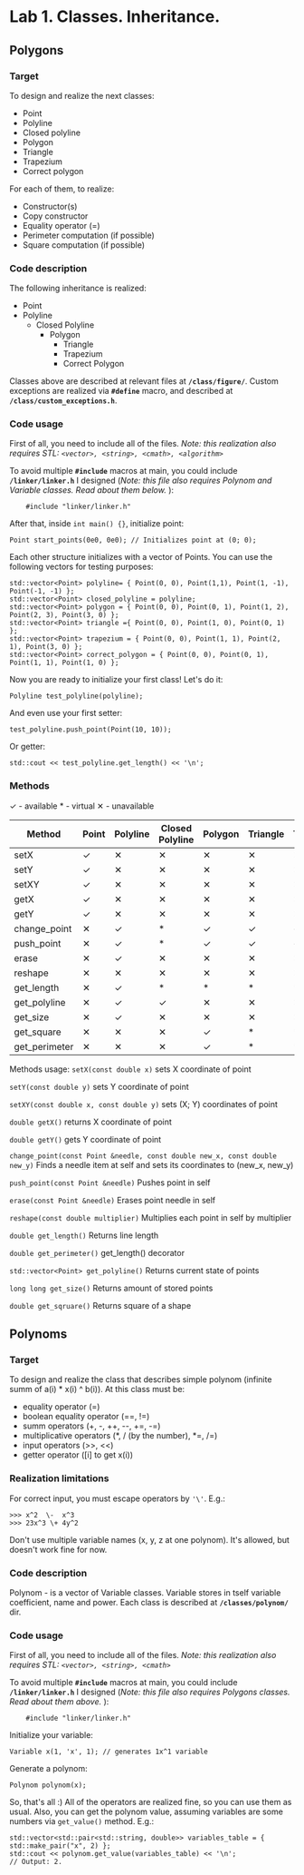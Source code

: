 # Lab 1. Classes. Inheritance.

## Polygons
### Target
To design and realize the next classes:
- Point
- Polyline
- Closed polyline
- Polygon
- Triangle
- Trapezium
- Correct polygon

For each of them, to realize:
- Constructor(s)
- Copy constructor
- Equality operator (=)
- Perimeter computation (if possible)
- Square computation (if possible)

### Code description
The following inheritance is realized:
- Point
- Polyline
	- Closed Polyline
		- Polygon
			- Triangle
			- Trapezium
			- Correct Polygon

Classes above are described at relevant files at **`/class/figure/`**. Custom exceptions are realized via **`#define`** macro, and described at **`/class/custom_exceptions.h`**.

### Code usage
First of all, you need to include all of the files.
*Note: this realization also requires STL: `<vector>, <string>, <cmath>, <algorithm>`*

To avoid multiple **`#include`** macros at main, you could include **`/linker/linker.h`** I designed (*Note: this file also requires Polynom and Variable classes. Read about them below.* ):
```
    #include "linker/linker.h"
```
After that, inside `int main() {}`, initialize point:
```
Point start_points(0e0, 0e0); // Initializes point at (0; 0);
```
Each other structure initializes with a vector of Points. You can use the following vectors for testing purposes:
```
std::vector<Point> polyline= { Point(0, 0), Point(1,1), Point(1, -1), Point(-1, -1) };
std::vector<Point> closed_polyline = polyline;
std::vector<Point> polygon = { Point(0, 0), Point(0, 1), Point(1, 2), Point(2, 3), Point(3, 0) };
std::vector<Point> triangle ={ Point(0, 0), Point(1, 0), Point(0, 1) };
std::vector<Point> trapezium = { Point(0, 0), Point(1, 1), Point(2, 1), Point(3, 0) };
std::vector<Point> correct_polygon = { Point(0, 0), Point(0, 1), Point(1, 1), Point(1, 0) };
```
Now you are ready to initialize your first class! Let's do it:
```
Polyline test_polyline(polyline);
```
And even use your first setter:
```
test_polyline.push_point(Point(10, 10));
```
Or getter:
```
std::cout << test_polyline.get_length() << '\n';
```
### Methods
✓ - available
\* - virtual
✕ - unavailable

| Method | Point | Polyline | Closed Polyline | Polygon | Triangle | Trapezium | Correct Polygon |
| ------------ | ------------ | ------------ | ------------ | ------------ | ------------ | ------------ | ------------ |
| setX | ✓ | ✕ | ✕ | ✕ | ✕ | ✕ | ✕ |
| setY | ✓ | ✕ | ✕ | ✕ | ✕ | ✕ | ✕ |
| setXY | ✓ | ✕ | ✕ | ✕ | ✕ | ✕ | ✕ |
| getX | ✓ | ✕ | ✕ | ✕ | ✕ | ✕ | ✕ |
| getY | ✓ | ✕ | ✕ | ✕ | ✕ | ✕ | ✕ |
| change_point | ✕ | ✓ | * | ✓ | ✓ | ✓ | ✓ |
| push_point | ✕ | ✓ | * | ✓ | ✓ | ✓ | * |
| erase | ✕ | ✓ | ✕ | ✕ | ✕ | ✕ | ✕ |
| reshape | ✕ | ✕ | ✕ | ✕ | ✕ | ✕ | ✓ |
| get_length | ✕ | ✓ | * | * | * | * | * |
| get_polyline | ✕ | ✓ | ✓ | ✕ | ✕ | ✕ | ✕ |
| get_size | ✕ | ✓ | ✕ | ✕ | ✕ | ✕ | ✕ |
| get_square | ✕ | ✕ | ✕ | ✓ | * | * | * |
| get_perimeter | ✕ | ✕ | ✕ | ✓ | * | * | * |

Methods usage:
`setX(const double x)` sets X coordinate of point

`setY(const double y)` sets Y coordinate of point

`setXY(const double x, const double y)` sets (X; Y) coordinates of point

`double getX()` returns X coordinate of point

`double getY()` gets Y coordinate of point

`change_point(const Point &needle, const double new_x, const double new_y)` Finds a needle item at self and sets its coordinates to (new_x, new_y)

`push_point(const Point &needle)` Pushes point in self

`erase(const Point &needle)` Erases point needle in self

`reshape(const double multiplier)` Multiplies each point in self by multiplier

`double get_length()` Returns line length

`double get_perimeter()` get_length() decorator

`std::vector<Point> get_polyline()` Returns current state of points

`long long get_size()` Returns amount of stored points

`double get_sqruare()` Returns square of a shape

## Polynoms
### Target
To design and realize the class that describes simple polynom (infinite summ of a(i) \* x(i) \^ b(i)). At this class must be: 
- equality operator (=)
- boolean equality operator (==, !=)
- summ operators (+, -, ++, --, +=, -=)
- multiplicative operators (\*, / (by the number), \*=, /=)
- input operators (>>, <<)
- getter operator ([i] to get x(i))

### Realization limitations
For correct input, you must escape operators by `'\'`. E.g.:
```
>>> x^2  \-  x^3
>>> 23x^3 \+ 4y^2
```
Don't use multiple variable names (x, y, z at one polynom). It's allowed, but doesn't work fine for now.

### Code description
Polynom - is a vector of Variable classes. Variable stores in tself variable coefficient, name and power.
Each class is described at **`/classes/polynom/`** dir.

### Code usage
First of all, you need to include all of the files.
*Note: this realization also requires STL: `<vector>, <string>, <cmath>`*

To avoid multiple **`#include`** macros at main, you could include **`/linker/linker.h`** I designed (*Note: this file also requires Polygons classes. Read about them above.* ):
```
    #include "linker/linker.h"
```

Initialize your variable:
```
Variable x(1, 'x', 1); // generates 1x^1 variable
```
Generate a polynom:
```
Polynom polynom(x);
```
So, that's all :)
All of the operators are realized fine, so you can use them as usual.
Also, you can get the polynom value, assuming variables are some numbers via `get_value()` method. E.g.:
```
std::vector<std::pair<std::string, double>> variables_table = { std::make_pair("x", 2) };
std::cout << polynom.get_value(variables_table) << '\n';
// Output: 2.
```
